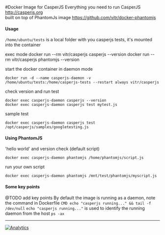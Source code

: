 #Docker Image for CasperJS
Everything you need to run CasperJS http://casperjs.org  
built on top of PhantomJs image https://github.com/vitr/docker-phantomjs

#### Usage
`/home/ubuntu/tests` is a local folder with you casperjs tests, it's mounted into the container

  exec mode
    docker run --rm vitr/casperjs casperjs --version
    docker run --rm vitr/casperjs phantomjs --version

start the docker container in daemon mode

    docker run -d --name casperjs-daemon -v /home/ubuntu/tests:/home/casperjs-tests --restart always vitr/casperjs

check version and run test

    docker exec casperjs-daemon casperjs --version
    docker exec casperjs-daemon casperjs test mytest.js
 
  sample test
  
    docker exec casperjs-daemon casperjs test /opt/casperjs/samples/googletesting.js

#### Using PhantomJS
'hello world' and version check (default script)

    docker exec casperjs-daemon phantomjs /home/phantomjs/script.js

run your own script

    docker exec casperjs-daemon phantomjs /mnt/test/phantomjs/myscript.js

#### Some key points

@TODO add key points
By default the image is running as a daemon, note the command in Dockerfile
`CMD echo "casperjs running..." && tail -f /dev/null`
`echo "casperjs running..."` is used to identify the running daemon from the host `ps -ax`


------------------------------------------
[![Analytics](https://vitr-analytics.appspot.com/UA-75628680-1/docker-casperjs?flat-gif)](https://github.com/vitr/google-analytics-beacon/)
